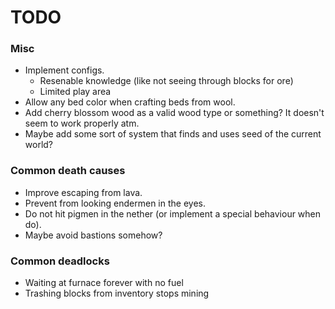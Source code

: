 # TODO

### Misc
- Implement configs.
    - Resenable knowledge (like not seeing through blocks for ore)
    - Limited play area
- Allow any bed color when crafting beds from wool.
- Add cherry blossom wood as a valid wood type or something? It doesn't seem to work properly atm.
- Maybe add some sort of system that finds and uses seed of the current world?


### Common death causes
- Improve escaping from lava.
- Prevent from looking endermen in the eyes.
- Do not hit pigmen in the nether (or implement a special behaviour when do).
- Maybe avoid bastions somehow?

### Common deadlocks
- Waiting at furnace forever with no fuel
- Trashing blocks from inventory stops mining
